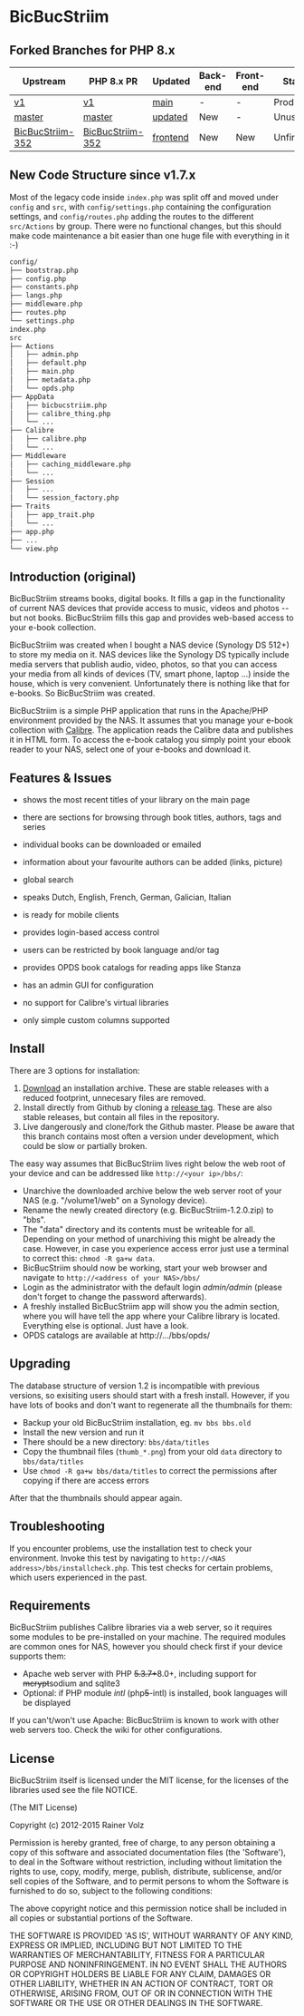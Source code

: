 BicBucStriim
============

Forked Branches for PHP 8.x
---------------------------

| Upstream | PHP 8.x PR | Updated | Back-end | Front-end | Status | Release |
|----------|------------|---------|----------|-----------|--------|---------|
| [v1](https://github.com/mikespub-org/rvolz-BicBucStriim/tree/v1) | [v1](https://github.com/mikespub-org/rvolz-BicBucStriim/tree/v1) | [main](https://github.com/mikespub-org/rvolz-BicBucStriim/tree/main) | - | - | Production | [v1.7.2](https://github.com/mikespub-org/rvolz-BicBucStriim/releases/tag/v1.7.2) |
| [master](https://github.com/mikespub-org/rvolz-BicBucStriim/tree/master) | [master](https://github.com/mikespub-org/rvolz-BicBucStriim/tree/master) | [updated](https://github.com/mikespub-org/rvolz-BicBucStriim/tree/updated) | New | - | Unused | - |
| [BicBucStriim-352](https://github.com/mikespub-org/rvolz-BicBucStriim/tree/BicBucStriim-352) | [BicBucStriim-352](https://github.com/mikespub-org/rvolz-BicBucStriim/tree/BicBucStriim-352) | [frontend](https://github.com/mikespub-org/rvolz-BicBucStriim/tree/frontend) | New | New | Unfinished | - |

New Code Structure since v1.7.x
-------------------------------

Most of the legacy code inside `index.php` was split off and moved under `config` and `src`, with `config/settings.php` containing the configuration settings, and `config/routes.php` adding the routes to the different `src/Actions` by group. There were no functional changes, but this should make code maintenance a bit easier than one huge file with everything in it :-)

```bash
config/
├── bootstrap.php
├── config.php
├── constants.php
├── langs.php
├── middleware.php
├── routes.php
└── settings.php
index.php
src
├── Actions
│   ├── admin.php
│   ├── default.php
│   ├── main.php
│   ├── metadata.php
│   └── opds.php
├── AppData
│   ├── bicbucstriim.php
│   ├── calibre_thing.php
│   └── ...
├── Calibre
│   ├── calibre.php
│   └── ...
├── Middleware
│   ├── caching_middleware.php
│   └── ...
├── Session
│   ├── ...
│   └── session_factory.php
├── Traits
│   ├── app_trait.php
│   └── ...
├── app.php
├── ...
└── view.php
```

Introduction (original)
-----------------------

BicBucStriim streams books, digital books. It fills a gap in the functionality of current NAS devices that provide access to music, videos and photos -- but not books. BicBucStriim fills this gap and provides web-based access to your e-book collection.

BicBucStriim was created when I bought a NAS device (Synology DS 512+) to store my media on it. NAS devices like the Synology DS typically include media servers that publish audio, video, photos, so that you can access your media from all kinds of devices (TV, smart phone, laptop ...) inside the house, which is very convenient. Unfortunately there is nothing like that for e-books. So BicBucStriim was created.

BicBucStriim is a simple PHP application that runs in the Apache/PHP environment provided by the NAS. It assumes that you manage your e-book collection with [Calibre](http://calibre-ebook.com/). The application reads the Calibre data and publishes it in HTML form. To access the e-book catalog you simply point your ebook reader to your NAS, select one of your e-books and download it. 

Features & Issues
-----------------

* shows the most recent titles of your library on the main page
* there are sections for browsing through book titles, authors, tags and series
* individual books can be downloaded or emailed 
* information about your favourite authors can be added (links, picture)
* global search 
* speaks Dutch, English, French, German, Galician, Italian
* is ready for mobile clients
* provides login-based access control 
* users can be restricted by book language and/or tag
* provides OPDS book catalogs for reading apps like Stanza
* has an admin GUI for configuration

* no support for Calibre's virtual libraries
* only simple custom columns supported


Install
-------

There are 3 options for installation:

1. [Download](http://projekte.textmulch.de/bicbucstriim/downloads/) an installation archive. These are stable releases with a reduced footprint, unnecesary files are removed.
2. Install directly from Github by cloning a [release tag](https://github.com/rvolz/BicBucStriim/releases). These are also stable releases, but contain all files in the repository.
3. Live dangerously and clone/fork the Github master. Please be aware that this branch contains most often a version under development, which could be slow or partially broken.

The easy way assumes that BicBucStriim lives right below the web root of your device and can be addressed like `http://<your ip>/bbs/`:

* Unarchive the downloaded archive below the web server root of your NAS (e.g. "/volume1/web" on a Synology device).
* Rename the newly created directory (e.g. BicBucStriim-1.2.0.zip) to "bbs".
* The "data" directory and its contents must be writeable for all. Depending on your method of unarchiving this might be already the case. However, in case you experience access error just use a terminal to correct this: `chmod -R ga+w data`. 
* BicBucStriim should now be working, start your web browser and navigate to `http://<address of your NAS>/bbs/`
* Login as the administrator with the default login *admin/admin* (please don't forget to change the password afterwards).
* A freshly installed BicBucStriim app will show you the admin section, where you will have tell the app where your Calibre library is located. Everything else is optional. Just have a look.
* OPDS catalogs are available at http://.../bbs/opds/


Upgrading
---------

The database structure of version 1.2 is incompatible with previous versions, so exisiting users should start with a fresh install.
However, if you have lots of books and don't want to regenerate all the thumbnails for them:

* Backup your old BicBucStriim installation, eg. `mv bbs bbs.old`
* Install the new version and run it
* There should be a new directory: `bbs/data/titles`
* Copy the thumbnail files (`thumb_*.png`) from your old `data` directory to `bbs/data/titles`
* Use `chmod -R ga+w bbs/data/titles` to correct the permissions after copying if there are access errors

After that the thumbnails should appear again.


Troubleshooting
---------------

If you encounter problems, use the installation test to check your environment. Invoke this test by navigating to `http://<NAS address>/bbs/installcheck.php`. This test checks for certain problems, which users experienced in the past.


Requirements
------------

BicBucStriim publishes Calibre libraries via a web server, so it requires some modules to be pre-installed on your machine. The required modules are common ones for NAS, however you should check first if your device supports them:

* Apache web server with PHP ~~5.3.7+~~8.0+, including support for ~~mcrypt~~sodium and sqlite3
* Optional: if PHP module *intl* (php~~5~~-intl) is installed, book languages will be displayed

If you can't/won't use Apache: BicBucStriim is known to work with other web servers too. Check the wiki for other configurations.

License
-------

BicBucStriim itself is licensed under the MIT license, for the licenses of the libraries used see the file NOTICE.

(The MIT License)

Copyright (c) 2012-2015 Rainer Volz

Permission is hereby granted, free of charge, to any person obtaining a copy of this software and associated documentation files (the 'Software'), to deal in the Software without restriction, including without limitation the rights to use, copy, modify, merge, publish, distribute, sublicense, and/or sell copies of the Software, and to permit persons to whom the Software is furnished to do so, subject to the following conditions:

The above copyright notice and this permission notice shall be included in all copies or substantial portions of the Software.

THE SOFTWARE IS PROVIDED 'AS IS', WITHOUT WARRANTY OF ANY KIND, EXPRESS OR IMPLIED, INCLUDING BUT NOT LIMITED TO THE WARRANTIES OF MERCHANTABILITY, FITNESS FOR A PARTICULAR PURPOSE AND NONINFRINGEMENT. IN NO EVENT SHALL THE AUTHORS OR COPYRIGHT HOLDERS BE LIABLE FOR ANY CLAIM, DAMAGES OR OTHER LIABILITY, WHETHER IN AN ACTION OF CONTRACT, TORT OR OTHERWISE, ARISING FROM, OUT OF OR IN CONNECTION WITH THE SOFTWARE OR THE USE OR OTHER DEALINGS IN THE SOFTWARE.


